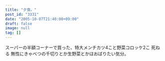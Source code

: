 ```yaml
---
title: "夕食。"
post_id: "3331"
date: "2005-10-07T21:40:00+09:00"
draft: false
image: null
tag: []
---
```



スーパーの半額コーナーで買った、特大メンチカツ4こと野菜コロッケ2こ 死ねる 無性にきゃべつの千切りとか生野菜とかほおばりたい気分。

